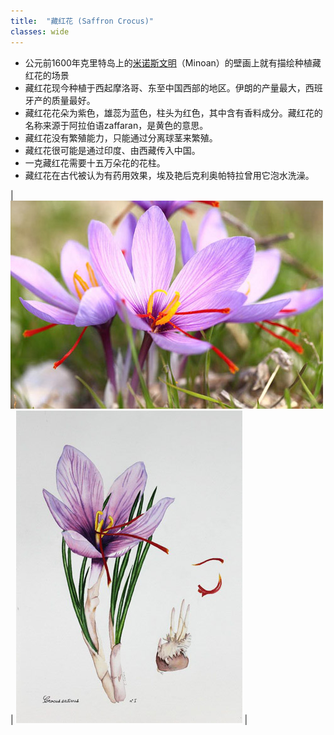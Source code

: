 ```yaml
---
title:  "藏红花 (Saffron Crocus)"
classes: wide
---
```


* 公元前1600年克里特岛上的[米诺斯文明](https://baike.baidu.com/item/%E7%B1%B3%E8%AF%BA%E6%96%AF%E6%96%87%E6%98%8E/744324)（Minoan）的壁画上就有描绘种植藏红花的场景
* 藏红花现今种植于西起摩洛哥、东至中国西部的地区。伊朗的产量最大，西班牙产的质量最好。
* 藏红花花朵为紫色，雄蕊为蓝色，柱头为红色，其中含有香料成分。藏红花的名称来源于阿拉伯语zaffaran，是黄色的意思。
* 藏红花没有繁殖能力，只能通过分离球茎来繁殖。
* 藏红花很可能是通过印度、由西藏传入中国。
* 一克藏红花需要十五万朵花的花柱。
* 藏红花在古代被认为有药用效果，埃及艳后克利奥帕特拉曾用它泡水洗澡。


| ![](/plants/assets/images/saffron_crocus.jpg) | ![](/plants/assets/images/saffron_crocus_drawing.jpg) |

